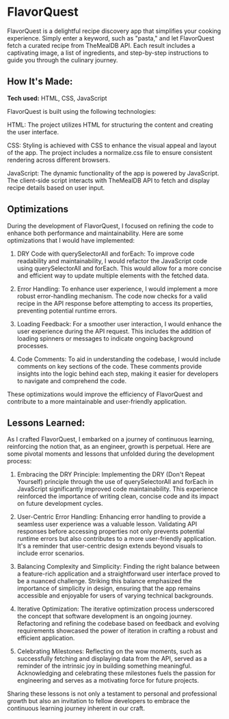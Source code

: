 # FlavorQuest
FlavorQuest is a delightful recipe discovery app that simplifies your cooking experience. Simply enter a keyword, such as "pasta," and let FlavorQuest fetch a curated recipe from TheMealDB API. Each result includes a captivating image, a list of ingredients, and step-by-step instructions to guide you through the culinary journey.
## How It's Made:

**Tech used:** HTML, CSS, JavaScript

FlavorQuest is built using the following technologies:

HTML: The project utilizes HTML for structuring the content and creating the user interface.

CSS: Styling is achieved with CSS to enhance the visual appeal and layout of the app. The project includes a normalize.css file to ensure consistent rendering across different browsers.

JavaScript: The dynamic functionality of the app is powered by JavaScript. The client-side script interacts with TheMealDB API to fetch and display recipe details based on user input.

## Optimizations
During the development of FlavorQuest, I focused on refining the code to enhance both performance and maintainability. Here are some optimizations that I would have implemented:

1. DRY Code with querySelectorAll and forEach:
To improve code readability and maintainability, I would refactor the JavaScript code using querySelectorAll and forEach. This would allow for a more concise and efficient way to update multiple elements with the fetched data.

2. Error Handling:
To enhance user experience, I would implement a more robust error-handling mechanism. The code now checks for a valid recipe in the API response before attempting to access its properties, preventing potential runtime errors.

3. Loading Feedback:
For a smoother user interaction, I would enhance the user experience during the API request. This includes the addition of loading spinners or messages to indicate ongoing background processes.

4. Code Comments:
To aid in understanding the codebase, I would include comments on key sections of the code. These comments provide insights into the logic behind each step, making it easier for developers to navigate and comprehend the code.

These optimizations would improve the efficiency of FlavorQuest and contribute to a more maintainable and user-friendly application.

## Lessons Learned:

As I crafted FlavorQuest, I embarked on a journey of continuous learning, reinforcing the notion that, as an engineer, growth is perpetual. Here are some pivotal moments and lessons that unfolded during the development process:

1. Embracing the DRY Principle:
Implementing the DRY (Don't Repeat Yourself) principle through the use of querySelectorAll and forEach in JavaScript significantly improved code maintainability. This experience reinforced the importance of writing clean, concise code and its impact on future development cycles.

2. User-Centric Error Handling:
Enhancing error handling to provide a seamless user experience was a valuable lesson. Validating API responses before accessing properties not only prevents potential runtime errors but also contributes to a more user-friendly application. It's a reminder that user-centric design extends beyond visuals to include error scenarios.

3. Balancing Complexity and Simplicity:
Finding the right balance between a feature-rich application and a straightforward user interface proved to be a nuanced challenge. Striking this balance emphasized the importance of simplicity in design, ensuring that the app remains accessible and enjoyable for users of varying technical backgrounds.

4. Iterative Optimization:
The iterative optimization process underscored the concept that software development is an ongoing journey. Refactoring and refining the codebase based on feedback and evolving requirements showcased the power of iteration in crafting a robust and efficient application.

5. Celebrating Milestones:
Reflecting on the wow moments, such as successfully fetching and displaying data from the API, served as a reminder of the intrinsic joy in building something meaningful. Acknowledging and celebrating these milestones fuels the passion for engineering and serves as a motivating force for future projects.

Sharing these lessons is not only a testament to personal and professional growth but also an invitation to fellow developers to embrace the continuous learning journey inherent in our craft.

